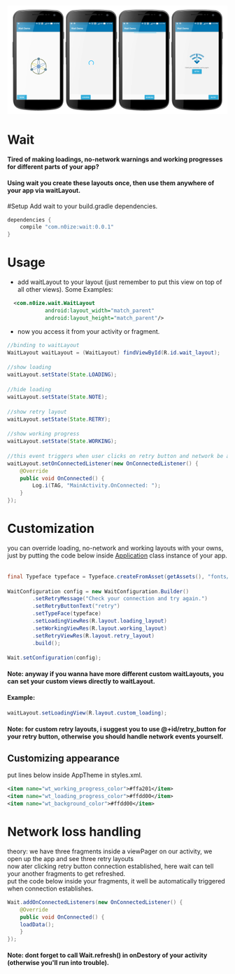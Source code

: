 ![alt tag](https://raw.githubusercontent.com/n0ise9914/wait/master/screenshot/states.png)
# Wait
#### Tired of making loadings, no-network warnings and working progresses for different parts of your app?<br/>
#### Using wait you create these layouts once, then use them anywhere of your app via waitLayout.
#Setup
Add wait to your build.gradle dependencies.
```gradle
dependencies {
    compile "com.n0ize:wait:0.0.1"
}
```
# Usage
- add waitLayout to your layout (just remember to put this view on top of all other views).
Some Examples:
```xml
  <com.n0ize.wait.WaitLayout
            android:layout_width="match_parent"
            android:layout_height="match_parent"/>
```
- now you access it from your activity or fragment.
```java
//binding to waitLayout
WaitLayout waitLayout = (WaitLayout) findViewById(R.id.wait_layout);

//show loading
waitLayout.setState(State.LOADING);

//hide loading
waitLayout.setState(State.NOTE);

//show retry layout
waitLayout.setState(State.RETRY);

//show working progress
waitLayout.setState(State.WORKING);

//this event triggers when user clicks on retry button and network be avalable. 
waitLayout.setOnConnectedListener(new OnConnectedListener() {
    @Override
    public void OnConnected() {
        Log.i(TAG, "MainActivity.OnConnected: ");
    }
});
```   
   
# Customization
you can override loading, no-network and working layouts with your owns,<br/>
just by putting the code below inside [Application](https://developer.android.com/reference/android/app/Application.html) class instance of your app.
```java

final Typeface typeface = Typeface.createFromAsset(getAssets(), "fonts/Roboto.ttf");

WaitConfiguration config = new WaitConfiguration.Builder()
		.setRetryMessage("Check your connection and try again.")
		.setRetryButtonText("retry")
		.setTypeFace(typeface)
		.setLoadingViewRes(R.layout.loading_layout)
		.setWorkingViewRes(R.layout.working_layout)
		.setRetryViewRes(R.layout.retry_layout)
		.build();

Wait.setConfiguration(config);
```
#### Note: anyway if you wanna have more different custom waitLayouts, you can set your custom views directly to waitLayout.<br/>
#### Example:
```java
waitLayout.setLoadingView(R.layout.custom_loading);
```
#### Note: for custom retry layouts, i suggest you to use @+id/retry_button for your retry button, otherwise you should handle network events yourself.
## Customizing appearance
put lines below inside AppTheme in styles.xml.
```xml
<item name="wt_working_progress_color">#ffa201</item>
<item name="wt_loading_progress_color">#ffdd00</item>
<item name="wt_background_color">#ffdd00</item>
```
# Network loss handling
theory: we have three fragments inside a viewPager on our activity, we open up the app and see three retry layouts<br/>
now ater clicking retry button connection established, here wait can tell your another fragments to get refreshed.<br/>
put the code below inside your fragments, it well be automatically triggered when connection establishes.
```java
Wait.addOnConnectedListeners(new OnConnectedListener() {
    @Override
    public void OnConnected() {
	loadData();
    }
});
```
#### Note: dont forget to call Wait.refresh() in onDestory of your activity (otherwise you'll run into trouble).
